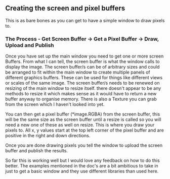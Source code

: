 ## Creating the screen and pixel buffers
This is as bare bones as you can get to have a simple window to draw pixels to.

### The Process - Get Screen Buffer -> Get a Pixel Buffer -> Draw, Upload and Publish
Once you have set up the main window you need to get one or more screen Buffers.
From what I can tell, the screen buffer is what the window calls to display the image.
The screen buffer/s can be of arbitrary sizes and could be arranged to fit within
the main window to create multiple panels of different graphics buffers. These can be
used for things like different views or scales of the same image.
The screen buffer/s needs to be renewed on resizing of the main window to resize itself.
there doesn't appear to be any methods to resize it which makes sense as it would
have to return a new buffer anyway to organise memory.
There is also a Texture you can grab from the screen which I haven't looked into yet.

You can then get a pixel buffer (*image.RGBA) from the screen buffer, this will be the same size as
the screen buffer until a resize is called so you will need a new one of these as well on resize.
This is where you draw your pixels to.
All x, y values start at the top left corner of the pixel buffer and are positive in the right
and down directions.

Once you are done drawing pixels you tell the window to upload the screen buffer and publish
the results.

So far this is working well but I would love any feedback on how to do this better. The examples
mentioned in the doc's are a bit ambitious to take in just to get a basic window and they use
different libraries than used here.


